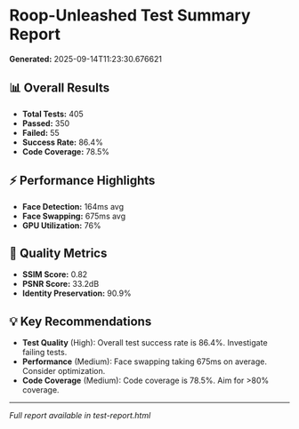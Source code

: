 
# Roop-Unleashed Test Summary Report

**Generated:** 2025-09-14T11:23:30.676621

## 📊 Overall Results
- **Total Tests:** 405
- **Passed:** 350
- **Failed:** 55
- **Success Rate:** 86.4%
- **Code Coverage:** 78.5%

## ⚡ Performance Highlights
- **Face Detection:** 164ms avg
- **Face Swapping:** 675ms avg
- **GPU Utilization:** 76%

## 🎯 Quality Metrics
- **SSIM Score:** 0.82
- **PSNR Score:** 33.2dB
- **Identity Preservation:** 90.9%

## 💡 Key Recommendations
- **Test Quality** (High): Overall test success rate is 86.4%. Investigate failing tests.
- **Performance** (Medium): Face swapping taking 675ms on average. Consider optimization.
- **Code Coverage** (Medium): Code coverage is 78.5%. Aim for >80% coverage.

---
*Full report available in test-report.html*

